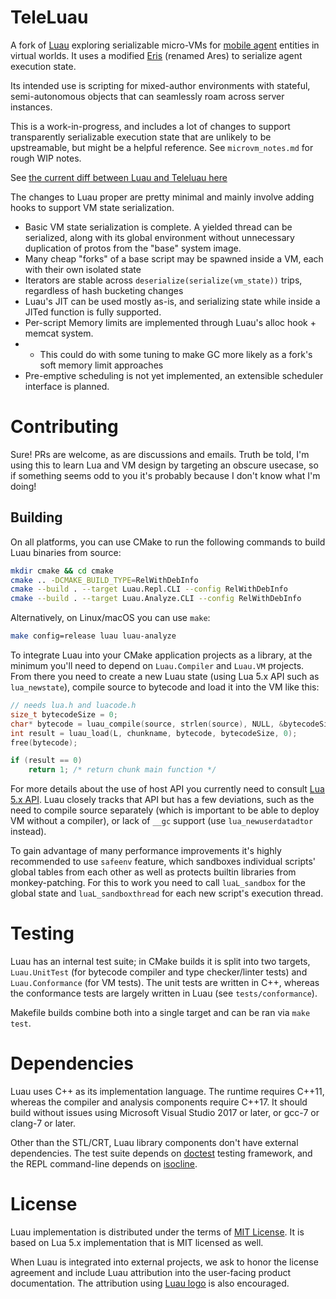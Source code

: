 # TeleLuau

A fork of [Luau](https://github.com/Roblox/luau/) exploring serializable micro-VMs for
[mobile agent](https://en.wikipedia.org/wiki/Mobile_agent) entities in virtual worlds.
It uses a modified [Eris](https://github.com/fnuecke/eris) (renamed Ares) to serialize agent execution state.

Its intended use is scripting for mixed-author environments with stateful, semi-autonomous objects that can seamlessly
roam across server instances.

This is a work-in-progress, and includes a lot of changes to support transparently serializable execution state
that are unlikely to be upstreamable, but might be a helpful reference. See `microvm_notes.md` for rough WIP notes.

See [the current diff between Luau and Teleluau here](https://github.com/HaroldCindy/teleluau/compare/master...teleluau?expand=1)

The changes to Luau proper are pretty minimal and mainly involve adding hooks to support VM state serialization.

* Basic VM state serialization is complete. A yielded thread can be serialized, along with its global environment
  without unnecessary duplication of protos from the "base" system image.
* Many cheap "forks" of a base script may be spawned inside a VM, each with their own isolated state
* Iterators are stable across `deserialize(serialize(vm_state))` trips, regardless of hash bucketing changes
* Luau's JIT can be used mostly as-is, and serializing state while inside a JITed function is fully supported.
* Per-script Memory limits are implemented through Luau's alloc hook + memcat system.
* * This could do with some tuning to make GC more likely as a fork's soft memory limit approaches
* Pre-emptive scheduling is not yet implemented, an extensible scheduler interface is planned.

# Contributing

Sure! PRs are welcome, as are discussions and emails. Truth be told, I'm using this to learn Lua and VM design by
targeting an obscure usecase, so if something seems odd to you it's probably because I don't know what I'm doing!

## Building

On all platforms, you can use CMake to run the following commands to build Luau binaries from source:

```sh
mkdir cmake && cd cmake
cmake .. -DCMAKE_BUILD_TYPE=RelWithDebInfo
cmake --build . --target Luau.Repl.CLI --config RelWithDebInfo
cmake --build . --target Luau.Analyze.CLI --config RelWithDebInfo
```

Alternatively, on Linux/macOS you can use `make`:

```sh
make config=release luau luau-analyze
```

To integrate Luau into your CMake application projects as a library, at the minimum you'll need to depend on `Luau.Compiler` and `Luau.VM` projects. From there you need to create a new Luau state (using Lua 5.x API such as `lua_newstate`), compile source to bytecode and load it into the VM like this:

```cpp
// needs lua.h and luacode.h
size_t bytecodeSize = 0;
char* bytecode = luau_compile(source, strlen(source), NULL, &bytecodeSize);
int result = luau_load(L, chunkname, bytecode, bytecodeSize, 0);
free(bytecode);

if (result == 0)
    return 1; /* return chunk main function */
```

For more details about the use of host API you currently need to consult [Lua 5.x API](https://www.lua.org/manual/5.1/manual.html#3). Luau closely tracks that API but has a few deviations, such as the need to compile source separately (which is important to be able to deploy VM without a compiler), or lack of `__gc` support (use `lua_newuserdatadtor` instead).

To gain advantage of many performance improvements it's highly recommended to use `safeenv` feature, which sandboxes individual scripts' global tables from each other as well as protects builtin libraries from monkey-patching. For this to work you need to call `luaL_sandbox` for the global state and `luaL_sandboxthread` for each new script's execution thread.

# Testing

Luau has an internal test suite; in CMake builds it is split into two targets, `Luau.UnitTest` (for bytecode compiler and type checker/linter tests) and `Luau.Conformance` (for VM tests). The unit tests are written in C++, whereas the conformance tests are largely written in Luau (see `tests/conformance`).

Makefile builds combine both into a single target and can be ran via `make test`.

# Dependencies

Luau uses C++ as its implementation language. The runtime requires C++11, whereas the compiler and analysis components require C++17. It should build without issues using Microsoft Visual Studio 2017 or later, or gcc-7 or clang-7 or later.

Other than the STL/CRT, Luau library components don't have external dependencies. The test suite depends on [doctest](https://github.com/onqtam/doctest) testing framework, and the REPL command-line depends on [isocline](https://github.com/daanx/isocline).

# License

Luau implementation is distributed under the terms of [MIT License](https://github.com/luau-lang/luau/blob/master/LICENSE.txt). It is based on Lua 5.x implementation that is MIT licensed as well.

When Luau is integrated into external projects, we ask to honor the license agreement and include Luau attribution into the user-facing product documentation. The attribution using [Luau logo](https://github.com/luau-lang/site/blob/master/logo.svg) is also encouraged.
